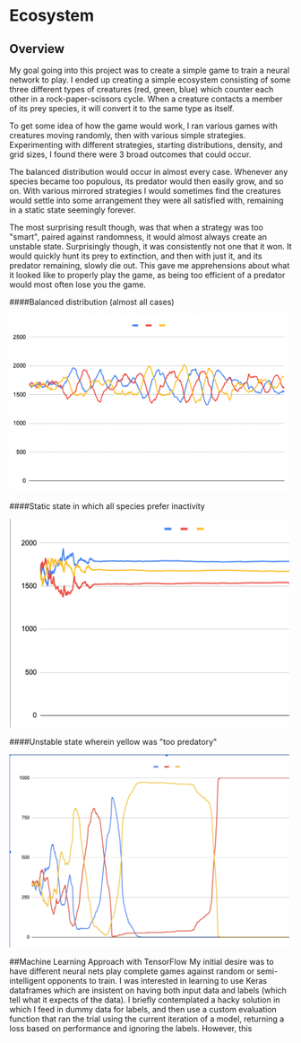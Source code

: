 # Ecosystem
## Overview
My goal going into this project was to create a simple game to train a neural network to play. I ended up creating a simple ecosystem consisting of some three different types of creatures (red, green, blue) which counter each other in a rock-paper-scissors cycle. When a creature contacts a member of its prey species, it will convert it to the same type as itself. 

To get some idea of how the game would work, I ran various games with creatures moving randomly, then with various simple strategies. Experimenting with different strategies, starting distributions, density, and grid sizes, I found there were 3 broad outcomes that could occur. 

The balanced distribution would occur in almost every case. Whenever any species became too populous, its predator would then easily grow, and so on. With various mirrored strategies I would sometimes find the creatures would settle into some arrangement they were all satisfied with, remaining in a static state seemingly forever. 

The most surprising result though, was that when a strategy was too "smart", paired against randomness, it would almost always create an unstable state. Surprisingly though, it was consistently not one that it won. It would quickly hunt its prey to extinction, and then with just it, and its predator remaining, slowly die out. This gave me apprehensions about what it looked like to properly play the game, as being too efficient of a predator would most often lose you the game. 

####Balanced distribution (almost all cases)

<img src="Demo%20Images/Balanced%20Distribution.png" alt="drawing" width="500"/>

####Static state in which all species prefer inactivity

<img src="Demo%20Images/Static%20Stable%20Distribution.png" alt="drawing" width="500"/>

####Unstable state wherein yellow was "too predatory"

<img src="Demo%20Images/Unstable%20Distribution.png" alt="drawing" width="500"/>

##Machine Learning Approach with TensorFlow
My initial desire was to have different neural nets play complete games against random or semi-intelligent opponents to train. I was interested in learning to use Keras dataframes which are insistent on having both input data and labels (which tell what it expects of the data). I briefly contemplated a hacky solution in which I feed in dummy data for labels, and then use a custom evaluation function that ran the trial using the current iteration of a model, returning a loss based on performance and ignoring the labels. However, this 
